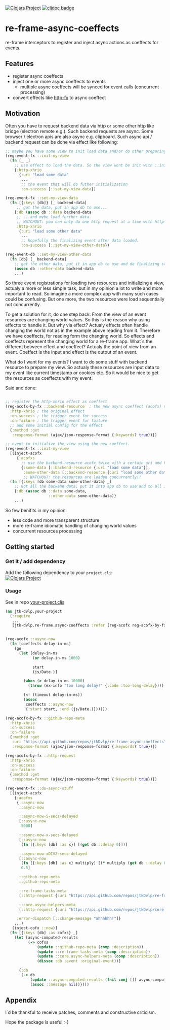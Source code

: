 [![Clojars Project](https://img.shields.io/clojars/v/net.clojars.jtkdvlp/re-frame-async-coeffects.svg)](https://clojars.org/net.clojars.jtkdvlp/re-frame-async-coeffects)
[![cljdoc badge](https://cljdoc.org/badge/net.clojars.jtkdvlp/re-frame-async-coeffects)](https://cljdoc.org/d/net.clojars.jtkdvlp/re-frame-async-coeffects/CURRENT)

# re-frame-async-coeffects

re-frame interceptors to register and inject async actions as coeffects for events.

## Features

* register async coeffects
* inject one or more async coeffects to events
  * multiple async coeffects will be synced for event calls (concurrent processing)
* convert effects like [http-fx](https://github.com/day8/re-frame-http-fx) to async coeffect

## Motivation

Often you have to request backend data via http or some other http like bridge (electron remote e.g.). Such backend requests are async. Some browser / electron apis are also async e.g. clipboard. Such async api / backend request can be done via effect like following:

```clojure
;; maybe you have some view to init load data and/or do other preparing stuff
(reg-event-fx ::init-my-view
  (fn [_ _]
    ;; use effect to load the data. So the view wont be init with ::init-my-view, but it will start initializing.
    {:http-xhrio
      {:uri "load some data"
       ...
       ;; the event that will do futher initialization
       :on-success [::set-my-view-data})

(reg-event-fx ::set-my-view-data
  (fn [{:keys [db]} [_ backend-data]
     ;; got the data, put in app db to use...
    {:db (assoc db ::data backend-data
     ;; ...and mybe load further data.
     ;; WATCHOUT: you can only do one http request at a time with http-xhrio as with many effects. So you have to do it afterwards.
     :http-xhrio
      {:uri "load some other data"
       ...
       ;; hopefully the finalizing event after data loaded.
       :on-success [::set-my-view-other-data})

(reg-event-db ::set-my-view-other-data
  (fn [db} [_ backend-data]
    ;; got the other data, put it in app db to use and do finalizing stuff to show the view correctly.
    (assoc db ::other-data backend-data
    ...)
```

So three event registrations for loading two resources and initializing a view, actualy a more or less simple task, but in my opinion a lot to write and more important to read. So imagine a more complex app with many such cases could be confusing. But one more, the two resources were load sequentially not concurrently.

To get a solution for it, do one step back: From the view of an event resources are changing world values. So this is the reason why using effectts to handle it. But why via effect? Actualy effects often handle changing the world not as in the example above reading from it. Therefore we have coeffects, for reading form the changing world. So effects and coeffects represent the changing world for a re-frame app. What´s the different between effect and coeffect? Actualy the point of view from an event. Coeffect is the input and effect is the output of an event.

What do I want for my events? I want to do some stuff with backend resource to prepare my view. So actualy these resources are input data to my event like current timestamp or cookies etc. So it would be nice to get the resources as coeffects with my event.

Said and done:

```clojure

;; register the http-xhrio effect as coeffect
(reg-acofx-by-fx ::backend-resource  ; the new async coeffect (acofx) name
  :http-xhrio ; the original effect
  :on-success ; the trigger event for success
  :on-failure ; the trigger event for failure
  ;; and some initial config for the effect
  {:method :get
   :response-format (ajax/json-response-format {:keywords? true})})

;; event to initialize the view using the new coeffect.
(reg-event-fx ::init-my-view
  [(inject-acofx
     {:acofxs
       ;; use the backend-resource acofx twice with a certain uri and key within coeffects-map for the event
       {:some-data [::backend-resource {:uri "load some data"}],
        :some-other-data [::backend-resource {:uri "load some other data"}]}]
        ;; WATCHOUT: the resources are loaded concurrently!!
  (fn [{:keys [db some-data some-other-data} _]
    ;; Got all the backend data, put it into app db to use and to all initializing stuff.
    {:db (assoc db ::data some-data,
                   ::other-data some-other-data)}
    ...)

```

So few benifits in my opinion:
- less code and more transparent structure
- more re-frame idiomatic handling of changing world values
- concurrent resources processing

## Getting started

### Get it / add dependency

Add the following dependency to your `project.clj`:<br>
[![Clojars Project](https://img.shields.io/clojars/v/net.clojars.jtkdvlp/re-frame-async-coeffects.svg)](https://clojars.org/net.clojars.jtkdvlp/re-frame-async-coeffects)

### Usage

See in repo [your-project.cljs](https://github.com/jtkDvlp/re-frame-async-coeffects/blob/master/dev/jtk_dvlp/your_project.cljs)

```clojure
(ns jtk-dvlp.your-project
  (:require
   ...
   [jtk-dvlp.re-frame.async-coeffects :refer [reg-acofx reg-acofx-by-fx inject-acofx]]))


(reg-acofx ::async-now
  (fn [coeffects delay-in-ms]
    (go
      (let [delay-in-ms
            (or delay-in-ms 1000)

            start
            (js/Date.)]

        (when (> delay-in-ms 10000)
          (throw (ex-info "too long delay!" {:code :too-long-delay})))

        (<! (timeout delay-in-ms))
        (assoc
         coeffects ::async-now
         {:start start, :end (js/Date.)})))))

(reg-acofx-by-fx ::github-repo-meta
  :http-xhrio
  :on-success
  :on-failure
  {:method :get
   :uri "https://api.github.com/repos/jtkDvlp/re-frame-async-coeffects"
   :response-format (ajax/json-response-format {:keywords? true})})

(reg-acofx-by-fx ::http-request
  :http-xhrio
  :on-success
  :on-failure
  {:method :get
   :response-format (ajax/json-response-format {:keywords? true})})

(reg-event-fx ::do-async-stuff
  [(inject-acofx
    {:acofxs
     {::async-now
      ::async-now

      ::async-now-5-secs-delayed
      [::async-now
       5000]

      ::async-now-x-secs-delayed
      [::async-now
       (fn [{:keys [db] :as x}] [(get db ::delay 0)])]

      ::async-now-xDIV2-secs-delayed
      [::async-now
       (fn [{:keys [db] :as x} multiply] [(* multiply (get db ::delay 0))])
       0.5]

      ::github-repo-meta
      ::github-repo-meta

      ::re-frame-tasks-meta
      [::http-request {:uri "https://api.github.com/repos/jtkDvlp/re-frame-tasks"}]

      ::core.async-helpers-meta
      [::http-request {:uri "https://api.github.com/repos/jtkDvlp/core.async-helpers"}]}

     :error-dispatch [::change-message "ahhhhhh!"]}
    ,,,)
   (inject-cofx ::now)]
  (fn [{:keys [db] :as cofxs} _]
    (let [async-computed-results
          (-> cofxs
              (update ::github-repo-meta (comp :description))
              (update ::re-frame-tasks-meta (comp :description))
              (update ::core.async-helpers-meta (comp :description))
              (dissoc :db :event :original-event))]

      {:db
       (-> db
           (update ::async-computed-results (fnil conj []) async-computed-results)
           (assoc ::message nil))})))
```

## Appendix

I´d be thankful to receive patches, comments and constructive criticism.

Hope the package is useful :-)
